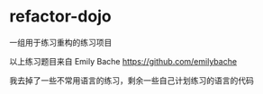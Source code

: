 # refactor-dojo

一组用于练习重构的练习项目

以上练习题目来自 Emily Bache https://github.com/emilybache

我去掉了一些不常用语言的练习，剩余一些自己计划练习的语言的代码